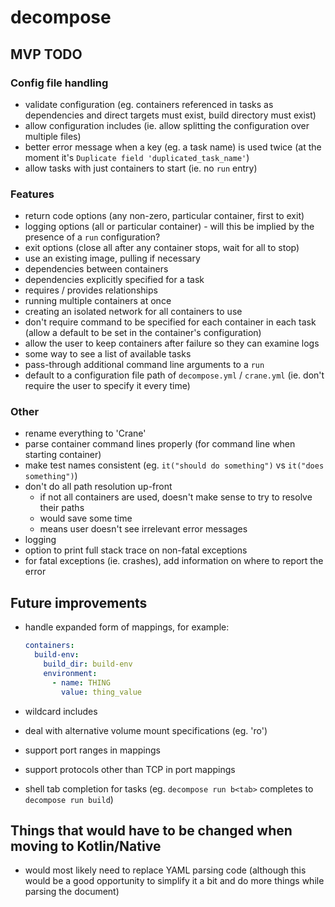 # decompose

## MVP TODO

### Config file handling
* validate configuration (eg. containers referenced in tasks as dependencies and direct targets must exist, build directory must exist)
* allow configuration includes (ie. allow splitting the configuration over multiple files)
* better error message when a key (eg. a task name) is used twice (at the moment it's `Duplicate field 'duplicated_task_name'`)
* allow tasks with just containers to start (ie. no `run` entry)

### Features
* return code options (any non-zero, particular container, first to exit)
* logging options (all or particular container) - will this be implied by the presence of a `run` configuration?
* exit options (close all after any container stops, wait for all to stop)
* use an existing image, pulling if necessary
* dependencies between containers
* dependencies explicitly specified for a task
* requires / provides relationships
* running multiple containers at once
* creating an isolated network for all containers to use
* don't require command to be specified for each container in each task (allow a default to be set in the container's configuration)
* allow the user to keep containers after failure so they can examine logs
* some way to see a list of available tasks
* pass-through additional command line arguments to a `run`
* default to a configuration file path of `decompose.yml` / `crane.yml` (ie. don't require the user to specify it every time)

### Other
* rename everything to 'Crane'
* parse container command lines properly (for command line when starting container)
* make test names consistent (eg. `it("should do something")` vs `it("does something")`)
* don't do all path resolution up-front
  * if not all containers are used, doesn't make sense to try to resolve their paths
  * would save some time
  * means user doesn't see irrelevant error messages
* logging
* option to print full stack trace on non-fatal exceptions
* for fatal exceptions (ie. crashes), add information on where to report the error

## Future improvements
* handle expanded form of mappings, for example:
  
  ```yaml
  containers:
    build-env:
      build_dir: build-env
      environment:
        - name: THING
          value: thing_value
  
  ```

* wildcard includes
* deal with alternative volume mount specifications (eg. 'ro')
* support port ranges in mappings
* support protocols other than TCP in port mappings
* shell tab completion for tasks (eg. `decompose run b<tab>` completes to `decompose run build`)

## Things that would have to be changed when moving to Kotlin/Native

* would most likely need to replace YAML parsing code (although this would be a good opportunity to simplify it a bit and do more things while parsing the document)
